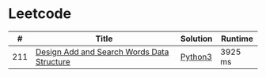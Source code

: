 # Leetcode

| # | Title | Solution | Runtime |
|---| ----- | -------- | ------- |
|211|[ Design Add and Search Words Data Structure](https://leetcode.com/problems/design-add-and-search-words-data-structure/)|[Python3](./solutions/211.%20Design%20Add%20and%20Search%20Words%20Data%20Structure.py)|3925 ms|

